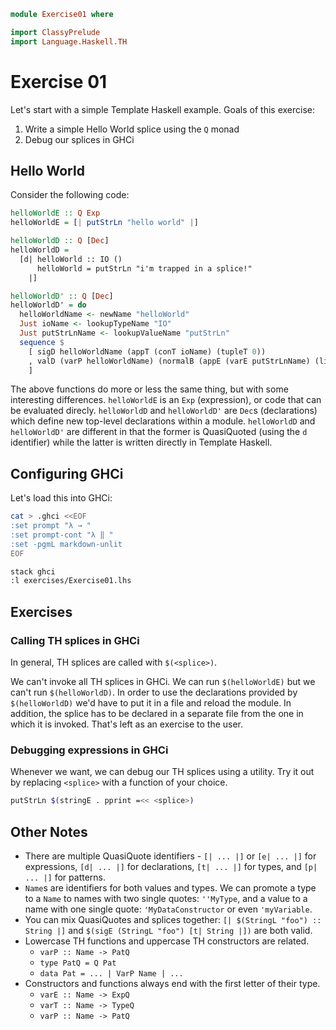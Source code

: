 ```haskell
module Exercise01 where

import ClassyPrelude
import Language.Haskell.TH
```

# Exercise 01

Let's start with a simple Template Haskell example. Goals of this exercise:

1. Write a simple Hello World splice using the `Q` monad
2. Debug our splices in GHCi

## Hello World

Consider the following code:

```haskell
helloWorldE :: Q Exp
helloWorldE = [| putStrLn "hello world" |]

helloWorldD :: Q [Dec]
helloWorldD =
  [d| helloWorld :: IO ()
      helloWorld = putStrLn "i'm trapped in a splice!"
    |]

helloWorldD' :: Q [Dec]
helloWorldD' = do
  helloWorldName <- newName "helloWorld"
  Just ioName <- lookupTypeName "IO"
  Just putStrLnName <- lookupValueName "putStrLn"
  sequence $
    [ sigD helloWorldName (appT (conT ioName) (tupleT 0))
    , valD (varP helloWorldName) (normalB (appE (varE putStrLnName) (litE (stringL "i'm too far gone!!")))) []
    ]
```

The above functions do more or less the same thing, but with some interesting differences. `helloWorldE` is an `Exp`
(expression), or code that can be evaluated direcly. `helloWorldD` and `helloWorldD'` are `Dec`s (declarations) which
define new top-level declarations within a module. `helloWorldD` and `helloWorldD'` are different in that the former is
QuasiQuoted (using the `d` identifier) while the latter is written directly in Template Haskell.

## Configuring GHCi

Let's load this into GHCi:

```bash
cat > .ghci <<EOF
:set prompt "λ → "
:set prompt-cont "λ ‖ "
:set -pgmL markdown-unlit
EOF

stack ghci
:l exercises/Exercise01.lhs
```

## Exercises

### Calling TH splices in GHCi

In general, TH splices are called with `$(<splice>)`.

We can't invoke all TH splices in GHCi. We can run `$(helloWorldE)` but we can't run `$(helloWorldD)`. In order to use
the declarations provided by `$(helloWorldD)` we'd have to put it in a file and reload the module. In addition, the
splice has to be declared in a separate file from the one in which it is invoked. That's left as an exercise to the
user.

### Debugging expressions in GHCi

Whenever we want, we can debug our TH splices using a utility. Try it out by replacing `<splice>` with a function of
your choice.

```bash
putStrLn $(stringE . pprint =<< <splice>)
```

## Other Notes

* There are multiple QuasiQuote identifiers - `[| ... |]` or `[e| ... |]` for expressions, `[d| ... |]` for
  declarations, `[t| ... |]` for types, and `[p| ... |]` for patterns.
* `Name`s are identifiers for both values and types. We can promote a type to a `Name` to names with two single quotes:
  `''MyType`, and a value to a name with one single quote: `'MyDataConstructor` or even `'myVariable`.
* You can mix QuasiQuotes and splices together: `[| $(StringL "foo") :: String |]` and `$(sigE (StringL "foo") [t|
  String |])` are both valid.
* Lowercase TH functions and uppercase TH constructors are related.
    * `varP :: Name -> PatQ`
    * `type PatQ = Q Pat`
    * `data Pat = ... | VarP Name | ...`
* Constructors and functions always end with the first letter of their type.
    * `varE :: Name -> ExpQ`
    * `varT :: Name -> TypeQ`
    * `varP :: Name -> PatQ`
